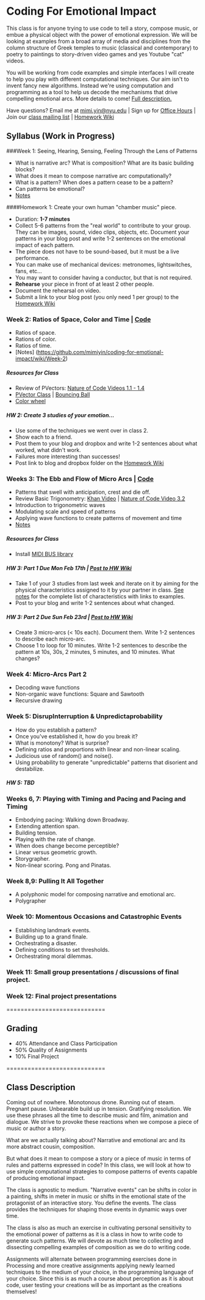 Coding For Emotional Impact
===========================
This class is for anyone trying to use code to tell a story, compose music, or embue a physical object with the power of emotional expression. We will be looking at examples from a broad array of media and disciplines from the column structure of Greek temples to music (classical and contemporary) to poetry to paintings to story-driven video games and yes Youtube "cat" videos. 

You will be working from code examples and simple interfaces I will create to help you play with different computational techniques. Our aim isn't to invent fancy new algorithms. Instead we're using computation and programming as a tool to help us decode the mechanisms that drive compelling emotional arcs.
More details to come! [Full description.](#full)

Have questions? Email me at mimi.yin@nyu.edu | Sign up for [Office Hours](https://itp.nyu.edu/inwiki/Signup/Mimi) | Join our [class mailing list](https://groups.google.com/a/itp.nyu.edu/forum/#!forum/cei-spring2014) | [Homework Wiki](https://github.com/mimiyin/coding-for-emotional-impact/wiki/Homework)


## Syllabus (Work in Progress)
###Week 1: Seeing, Hearing, Sensing, Feeling Through the Lens of Patterns
- What is narrative arc? What is composition? What are its basic building blocks?
- What does it mean to compose narrative arc computationally?
- What is a pattern? When does a pattern cease to be a pattern?
- Can patterns be emotional?
- [Notes](https://github.com/mimiyin/coding-for-emotional-impact/wiki/Week-1)

####Homework 1: Create your own human "chamber music" piece.
- Duration: **1-7 minutes**
- Collect 5-6 patterns from the "real world" to contribute to your group. They can be images, sound, video clips, objects, etc. Document your patterns in your blog post and write 1-2 sentences on the emotional impact of each pattern.
- The piece does not have to be sound-based, but it must be a live performance.
- You can make use of mechanical devices: metronomes, lightswitches, fans, etc...
- You may want to consider having a conductor, but that is not required.
- **Rehearse** your piece in front of at least 2 other people.
- Document the rehearsal on video.
- Submit a link to your blog post (you only need 1 per group) to the [Homework Wiki](https://github.com/mimiyin/coding-for-emotional-impact/wiki/Homework)


### Week 2: Ratios of Space, Color and Time | [Code](https://github.com/mimiyin/coding-for-emotional-impact/tree/master/Week%202%20Ratios)
- Ratios of space.
- Rations of color.
- Ratios of time.
- [Notes] (https://github.com/mimiyin/coding-for-emotional-impact/wiki/Week-2)

##### Resources for Class
- Review of PVectors: [Nature of Code Videos 1.1 - 1.4](http://video.natureofcode.com/)
- [PVector Class](http://www.processing.org/reference/PVector.html) | [Bouncing Ball](https://github.com/shiffman/LearningProcessing/blob/master/chp05_conditionals/example_5_10_bouncingzoog/example_5_10_bouncingzoog.pde)
- [Color wheel](http://en.wikipedia.org/wiki/Complementary_colors)


##### HW 2: Create 3 studies of your emotion...
- Use some of the techniques we went over in class 2. 
- Show each to a friend. 
- Post them to your blog and dropbox and write 1-2 sentences about what worked, what didn't work. 
- Failures more interesting than successes!
- Post link to blog and dropbox folder on the [Homework Wiki](https://github.com/mimiyin/coding-for-emotional-impact/wiki/Homework)

### Weeks 3: The Ebb and Flow of Micro Arcs | [Code](https://github.com/mimiyin/coding-for-emotional-impact/tree/master/Week%203%20Waves%20and%20Recursion)
- Patterns that swell with anticipation, crest and die off.
- Review Basic Trigonometry: [Khan Video](https://www.khanacademy.org/math/trigonometry/basic-trigonometry/basic_trig_ratios/v/basic-trigonometry) | [Nature of Code Video 3.2](http://video.natureofcode.com/3.2/)
- Introduction to trigonometric waves
- Modulating scale and speed of patterns
- Applying wave functions to create patterns of movement and time
- [Notes](https://github.com/mimiyin/coding-for-emotional-impact/wiki/Week-3)

##### Resources for Class
- Install [MIDI BUS library](http://www.smallbutdigital.com/themidibus.php)


##### HW 3: Part 1 Due Mon Feb 17th | [Post to HW Wiki](https://github.com/mimiyin/coding-for-emotional-impact/wiki/Homework)
- Take 1 of your 3 studies from last week and iterate on it by aiming for the physical characteristics assigned to it by your partner in class. [See notes](https://github.com/mimiyin/coding-for-emotional-impact/wiki/Week-3) for the complete list of characteristics with links to examples.
- Post to your blog and write 1-2 sentences about what changed.

##### HW 3: Part 2 Due Sun Feb 23rd | [Post to HW Wiki](https://github.com/mimiyin/coding-for-emotional-impact/wiki/Homework)
- Create 3 micro-arcs (< 10s each). Document them. Write 1-2 sentences to describe each micro-arc. 
- Choose 1 to loop for 10 minutes. Write 1-2 sentences to describe the pattern at 10s, 30s, 2 minutes, 5 minutes, and 10 minutes. What changes?

### Week 4: Micro-Arcs Part 2
- Decoding wave functions
- Non-organic wave functions: Square and Sawtooth
- Recursive drawing

### Week 5: DisrupInterruption & Unpredictaprobability
- How do you establish a pattern?
- Once you've established it, how do you break it?
- What is monotony? What is surprise?
- Defining ratios and proportions with linear and non-linear scaling.
- Judicious use of random() and noise().
- Using probability to generate "unpredictable" patterns that disorient and destabilize.

##### HW 5: TBD

### Weeks 6, 7: Playing with Timing and Pacing and Pacing and Timing
- Embodying pacing: Walking down Broadway.
- Extending attention span.
- Building tension.
- Playing with the rate of change.
- When does change become perceptible?
- Linear versus geometric growth.
- Storygrapher.
- Non-linear scoring. Pong and Pinatas.


### Week 8,9: Pulling It All Together
- A polyphonic model for composing narrative and emotional arc.
- Polygrapher

### Week 10: Momentous Occasions and Catastrophic Events
- Establishing landmark events.
- Building up to a grand finale.
- Orchestrating a disaster.
- Defining conditions to set thresholds.
- Orchestrating moral dilemmas.

### Week 11: Small group presentations / discussions of final project.

### Week 12: Final project presentations

============================
## Grading
- 40% Attendance and Class Participation
- 50% Quality of Assignments
- 10% Final Project

============================
<a name=full></a>
## Class Description
Coming out of nowhere. Monotonous drone. Running out of steam. Pregnant pause. Unbearable build up in tension. Gratifying resolution. We use these phrases all the time to describe music and film, animation and dialogue. We strive to provoke these reactions when we compose a piece of music or author a story.

What are we actually talking about? Narrative and emotional arc and its more abstract cousin, composition.

But what does it mean to compose a story or a piece of music in terms of rules and patterns expressed in code? In this class, we will look at how to use simple computational strategies to compose patterns of events capable of producing emotional impact. 

The class is agnostic to medium. "Narrative events" can be shifts in color in a painting, shifts in meter in music or shifts in the emotional state of the protagonist of an interactive story. You define the events. The class provides the techniques for shaping those events in dynamic ways over time.

The class is also as much an exercise in cultivating personal sensitivity to the emotional power of patterns as it is a class in how to write code to generate such patterns. We will devote as much time to collecting and dissecting compelling examples of composition as we do to writing code. 

Assignments will alternate between programming exercises done in Processing and more creative assignments applying newly learned techniques to the medium of your choice, in the programming language of your choice. Since this is as much a course about perception as it is about code, user testing your creations will be as important as the creations themselves!
